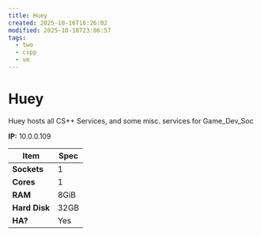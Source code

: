 ```yaml
---
title: Huey
created: 2025-10-16T16:26:02
modified: 2025-10-18T23:06:57
tags:
  - two
  - cspp
  - vm
---
```


# **Huey**

Huey hosts all CS++ Services, and some misc. services for Game_Dev_Soc

**IP:** 10.0.0.109

| **Item**      | **Spec** |
| ------------- | -------- |
| **Sockets**   | 1        |
| **Cores**     | 1        |
| **RAM**       | 8GiB     |
| **Hard Disk** | 32GB     |
| **HA?**       | Yes      |
